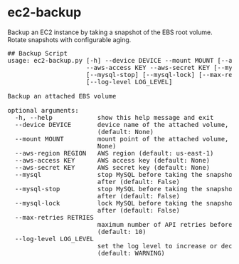 # ec2-backup
Backup an EC2 instance by taking a snapshot of the EBS root volume.  Rotate snapshots with configurable aging.
<pre>
## Backup Script
usage: ec2-backup.py [-h] --device DEVICE --mount MOUNT [--aws-region REGION]
                     --aws-access KEY --aws-secret KEY [--mysql]
                     [--mysql-stop] [--mysql-lock] [--max-retries RETRIES]
                     [--log-level LOG_LEVEL]

Backup an attached EBS volume

optional arguments:
  -h, --help            show this help message and exit
  --device DEVICE       device name of the attached volume, e.g. /dev/xvda
                        (default: None)
  --mount MOUNT         mount point of the attached volume, e.g. / (default:
                        None)
  --aws-region REGION   AWS region (default: us-east-1)
  --aws-access KEY      AWS access key (default: None)
  --aws-secret KEY      AWS secret key (default: None)
  --mysql               stop MySQL before taking the snapshot and restart it
                        after (default: False)
  --mysql-stop          stop MySQL before taking the snapshot and restart it
                        after (default: False)
  --mysql-lock          lock MySQL before taking the snapshot and unlock it
                        after (default: False)
  --max-retries RETRIES
                        maximum number of API retries before giving up
                        (default: 10)
  --log-level LOG_LEVEL
                        set the log level to increase or decrease verbosity
                        (default: WARNING)
</pre>
